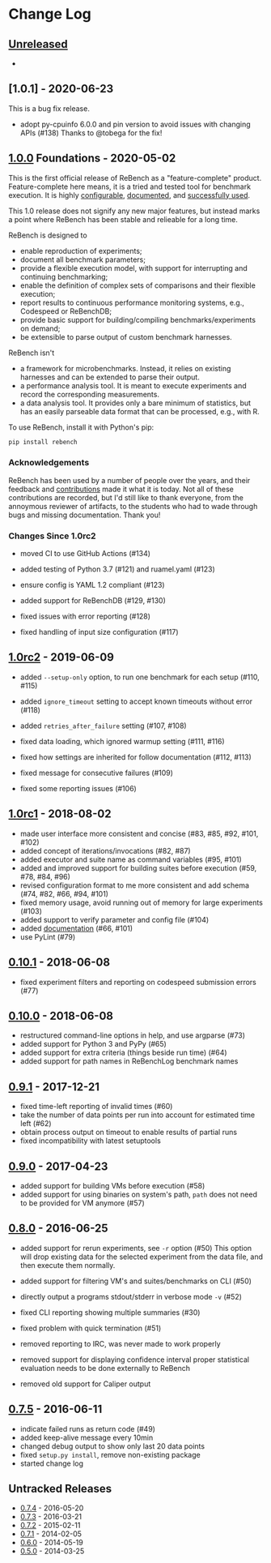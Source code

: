 # Change Log

## [Unreleased]

 -

## [1.0.1] - 2020-06-23

This is a bug fix release.

 - adopt py-cpuinfo 6.0.0 and pin version to avoid issues with changing APIs (#138)
   Thanks to @tobega for the fix!

## [1.0.0] Foundations - 2020-05-02

This is the first official release of ReBench as a "feature-complete" product.
Feature-complete here means, it is a tried and tested tool for benchmark
execution. It is highly 
[configurable](https://rebench.readthedocs.io/en/latest/config/),
[documented](https://rebench.readthedocs.io/en/latest/),
and [successfully used](https://github.com/smarr/ReBench#use-in-academia).

This 1.0 release does not signify any new major features, but instead marks a
point where ReBench has been stable and relieable for a long time.

ReBench is designed to

 - enable reproduction of experiments;
 - document all benchmark parameters;
 - provide a flexible execution model,
   with support for interrupting and continuing benchmarking;
 - enable the definition of complex sets of comparisons
   and their flexible execution;
 - report results to continuous performance monitoring systems,
   e.g., Codespeed or ReBenchDB;
 - provide basic support for building/compiling benchmarks/experiments
   on demand;
 - be extensible to parse output of custom benchmark harnesses.

ReBench isn't

 - a framework for microbenchmarks.
   Instead, it relies on existing harnesses and can be extended to parse their
   output.
 - a performance analysis tool. It is meant to execute experiments and
   record the corresponding measurements.
 - a data analysis tool. It provides only a bare minimum of statistics,
   but has an easily parseable data format that can be processed, e.g., with R.

To use ReBench, install it with Python's pip:

```bash
pip install rebench
```

### Acknowledgements

ReBench has been used by a number of people over the years, and their feedback
and [contributions](https://github.com/smarr/ReBench/graphs/contributors)
made it what it is today. Not all of these contributions are recorded,
but I'd still like to thank everyone, from the annoymous reviewer of artifacts,
to the students who had to wade through bugs and missing documentation.
Thank you!

### Changes Since 1.0rc2

 - moved CI to use GitHub Actions (#134)
 - added testing of Python 3.7 (#121) and ruamel.yaml (#123)
 - ensure config is YAML 1.2 compliant (#123)
 - added support for ReBenchDB (#129, #130)
 
 - fixed issues with error reporting (#128)
 - fixed handling of input size configuration (#117)

## [1.0rc2] - 2019-06-09

 - added `--setup-only` option, to run one benchmark for each setup (#110, #115)
 - added `ignore_timeout` setting to accept known timeouts without error (#118)
 - added `retries_after_failure` setting (#107, #108)
 
 - fixed data loading, which ignored warmup setting (#111, #116)
 - fixed how settings are inherited for follow documentation (#112, #113)
 - fixed message for consecutive failures (#109)
 - fixed some reporting issues (#106)

## [1.0rc1] - 2018-08-02

 - made user interface more consistent and concise (#83, #85, #92, #101, #102)
 - added concept of iterations/invocations (#82, #87)
 - added executor and suite name as command variables (#95, #101)
 - added and improved support for building suites before execution (#59, #78, #84, #96)
 - revised configuration format to me more consistent and add schema (#74, #82, #66, #94, #101)
 - fixed memory usage, avoid running out of memory for large experiments (#103)
 - added support to verify parameter and config file (#104)
 - added [documentation][docs] (#66, #101)
 - use PyLint (#79)

## [0.10.1] - 2018-06-08

 - fixed experiment filters and reporting on codespeed submission errors (#77)

## [0.10.0] - 2018-06-08

 - restructured command-line options in help, and use argparse (#73)
 - added support for Python 3 and PyPy (#65)
 - added support for extra criteria (things beside run time) (#64)
 - added support for path names in ReBenchLog benchmark names

## [0.9.1] - 2017-12-21

 - fixed time-left reporting of invalid times (#60)
 - take the number of data points per run into account for estimated time left (#62)
 - obtain process output on timeout to enable results of partial runs
 - fixed incompatibility with latest setuptools

## [0.9.0] - 2017-04-23

 - added support for building VMs before execution (#58)
 - added support for using binaries on system's path, `path` does not need
   to be provided for VM anymore (#57)

## [0.8.0] - 2016-06-25

 - added support for rerun experiments, see `-r` option (#50)
   This option will drop existing data for the selected experiment from
   the data file, and then execute them normally.
 - added support for filtering VM's and suites/benchmarks on CLI (#50)
 - directly output a programs stdout/stderr in verbose mode `-v` (#52)

 - fixed CLI reporting showing multiple summaries (#30)
 - fixed problem with quick termination (#51)

 - removed reporting to IRC, was never made to work properly
 - removed support for displaying confidence interval
   proper statistical evaluation needs to be done externally to ReBench
 - removed old support for Caliper output

## [0.7.5] - 2016-06-11

 - indicate failed runs as return code (#49)
 - added keep-alive message every 10min
 - changed debug output to show only last 20 data points
 - fixed `setup.py install`, remove non-existing package
 - started change log

## Untracked Releases
 - [0.7.4] - 2016-05-20
 - [0.7.3] - 2016-03-21
 - [0.7.2] - 2015-02-11
 - [0.7.1] - 2014-02-05
 - [0.6.0] - 2014-05-19
 - [0.5.0] - 2014-03-25

[Unreleased]: https://github.com/smarr/ReBench/compare/v1.0.0...HEAD
[1.0.0]:  https://github.com/smarr/ReBench/compare/v1.0rc2...v1.0.0
[1.0rc2]: https://github.com/smarr/ReBench/compare/v1.0rc1...v1.0rc2
[1.0rc1]: https://github.com/smarr/ReBench/compare/v0.10.1...v1.0rc1
[0.10.1]: https://github.com/smarr/ReBench/compare/v0.10.0...v0.10.1
[0.10.0]: https://github.com/smarr/ReBench/compare/v0.9.1...v0.10.0
[0.9.1]: https://github.com/smarr/ReBench/compare/v0.9.0...v0.9.1
[0.9.0]: https://github.com/smarr/ReBench/compare/v0.8.0...v0.9.0
[0.8.0]: https://github.com/smarr/ReBench/compare/v0.7.5...v0.8.0
[0.7.5]: https://github.com/smarr/ReBench/compare/v0.7.4...v0.7.5
[0.7.4]: https://github.com/smarr/ReBench/compare/v0.7.3...v0.7.4
[0.7.3]: https://github.com/smarr/ReBench/compare/v0.7.2...v0.7.3
[0.7.2]: https://github.com/smarr/ReBench/compare/v0.7.1...v0.7.2
[0.7.1]: https://github.com/smarr/ReBench/compare/v0.6.0...v0.7.1
[0.6.0]: https://github.com/smarr/ReBench/compare/v0.5.0...v0.6.0
[0.5.0]: https://github.com/smarr/ReBench/compare/05dfc4b...v0.5.0
[docs]: http://rebench.readthedocs.io/
